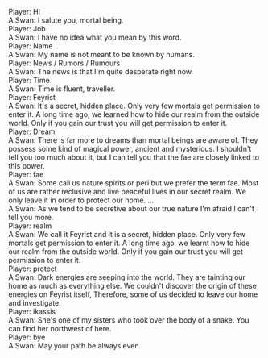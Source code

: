 Player: Hi  
A Swan: I salute you, mortal being.  
Player: Job  
A Swan: I have no idea what you mean by this word.  
Player: Name  
A Swan: My name is not meant to be known by humans.  
Player: News / Rumors / Rumours  
A Swan: The news is that I'm quite desperate right now.  
Player: Time  
A Swan: Time is fluent, traveller.  
Player: Feyrist  
A Swan: It's a secret, hidden place. Only very few mortals get permission to enter it. A long time ago, we learned how to hide our realm from the outside world. Only if you gain our trust you will get permission to enter it.  
Player: Dream  
A Swan: There is far more to dreams than mortal beings are aware of. They possess some kind of magical power, ancient and mysterious. I shouldn't tell you too much about it, but I can tell you that the fae are closely linked to this power.  
Player: fae  
A Swan: Some call us nature spirits or peri but we prefer the term fae. Most of us are rather reclusive and live peaceful lives in our secret realm. We only leave it in order to protect our home. ...  
A Swan: As we tend to be secretive about our true nature I'm afraid I can't tell you more.  
Player: realm  
A Swan: We call it Feyrist and it is a secret, hidden place. Only very few mortals get permission to enter it. A long time ago, we learnt how to hide our realm from the outside world. Only if you gain our trust you will get permission to enter it.  
Player: protect  
A Swan: Dark energies are seeping into the world. They are tainting our home as much as everything else. We couldn't discover the origin of these energies on Feyrist itself, Therefore, some of us decided to leave our home and investigate.  
Player: ikassis  
A Swan: She's one of my sisters who took over the body of a snake. You can find her northwest of here.  
Player: bye  
A Swan: May your path be always even.  
